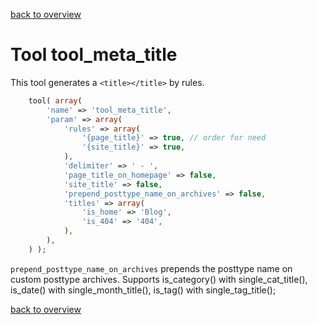 [back to overview](../../README.markdown#tools)

Tool tool_meta_title
===============================

This tool generates a `<title></title>` by rules.

````php
    tool( array(
        'name' => 'tool_meta_title',
        'param' => array(
            'rules' => array(
                '{page_title}' => true, // order for need
                '{site_title}' => true,
            ),
            'delimiter' => ' - ',
            'page_title_on_homepage' => false,
            'site_title' => false,
            'prepend_posttype_name_on_archives' => false,
            'titles' => array(
                'is_home' => 'Blog',
                'is_404' => '404',
            ),
        ),
    ) );
````
`prepend_posttype_name_on_archives` prepends the posttype name on custom posttype archives. Supports is_category() with single_cat_title(), is_date() with single_month_title(), is_tag() with single_tag_title();

[back to overview](../../README.markdown#tools)
